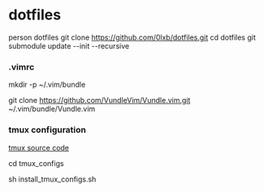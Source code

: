 # dotfiles
person dotfiles
git clone https://github.com/0lxb/dotfiles.git
cd dotfiles
git submodule update --init --recursive

### .vimrc
mkdir -p ~/.vim/bundle

git clone https://github.com/VundleVim/Vundle.vim.git ~/.vim/bundle/Vundle.vim

### tmux configuration

[tmux source code](https://fossies.org/linux/misc/tmux-3.1b.tar.gz)

cd tmux_configs

sh install_tmux_configs.sh
